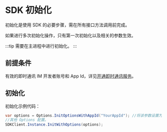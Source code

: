 # SDK 初始化

初始化是使用 SDK 的必要步骤，需在所有接口方法调用前完成。

如果进行多次初始化操作，只有第一次初始化以及相关的参数生效。

:::tip
需要在主进程中进行初始化。
:::

## 前提条件

有效的即时通讯 IM 开发者账号和 App Id，详见[开通即时通讯服务](enable_im.html)。

## 初始化

初始化示例代码：

```csharp
var options = Options.InitOptionsWithAppId("YourAppId"); //将该参数设置为你的 App Id
//其他 Options 配置。
SDKClient.Instance.InitWithOptions(options);
```
